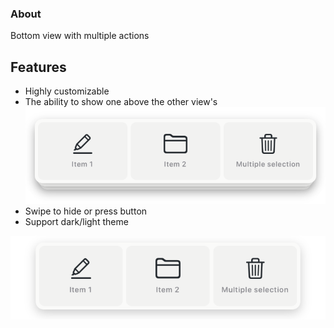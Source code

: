 ### About

Bottom view with multiple actions

## Features
- Highly customizable
- The ability to show one above the other view's
![Preview image](https://github.com/VladK9/UIControlView/blob/main/Multiple%20view's.png)
- Swipe to hide or press button
- Support dark/light theme

![Preview image](https://github.com/VladK9/UIControlView/blob/main/Preview.png)
